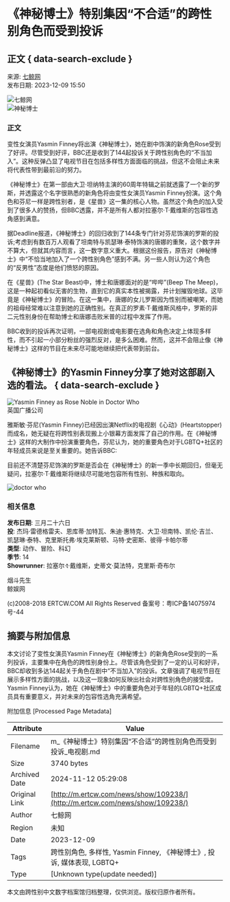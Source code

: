 # 《神秘博士》特别集因“不合适”的跨性别角色而受到投诉

## 正文 { data-search-exclude }


来源: [七鲸网](http://www.ertcw.com/news/list/197/)  
发布日期: 2023-12-09 15:50  

![七鲸网](http://www.ertcw.com/file/upload/202312/02/152113821.png)  
![神秘博士](http://www.ertcw.com/file/upload/202312/09/155024261.jpg)

### 正文

变性女演员Yasmin Finney将出演《神秘博士》，她在剧中饰演的新角色Rose受到了好评。尽管受到好评，BBC还是收到了144起投诉关于跨性别角色的“不当加入”。这种反弹凸显了电视节目在包括多样性方面面临的挑战，但这不会阻止未来将代表性带到最前沿的努力。

《神秘博士》在第一部由大卫·坦纳特主演的60周年特辑之前就透露了一个新的罗斯，并透露这个名字很熟悉的新角色将由变性女演员Yasmin Finney扮演。这个角色和芬尼一样是跨性别者，是《星兽》这一集的核心人物。虽然这个角色的加入受到了很多人的赞扬，但BBC透露，并不是所有人都对拉塞尔·T·戴维斯的包容性选角感到满意。

据Deadline报道，《神秘博士》的回归收到了144条专门针对芬尼饰演的罗斯的投诉;考虑到有数百万人观看了坦南特与凯瑟琳·泰特饰演的唐娜的重聚，这个数字并不算大，但就其内容而言，这一数字意义重大。根据这份报告，原告对《神秘博士》中“不恰当地加入了一个跨性别角色”感到不满。另一些人则认为这个角色的“反男性”态度是他们愤怒的原因。

在《星兽》(The Star Beast)中，博士和唐娜面对的是“哔哔”(Beep The Meep)，这是一种起初看似无害的生物，直到它的真实本性被揭露，并计划摧毁地球。这毕竟是《神秘博士》的冒险。在这一集中，唐娜的女儿罗斯因为性别而被嘲笑，而她的祖母经常难以注意到她的正确性别。在真正的罗素·T·戴维斯风格中，罗斯的非二元性别身份在帮助博士和唐娜击败米普的过程中发挥了作用。

BBC收到的投诉再次证明，一部电视剧或电影要在选角和角色决定上体现多样性，而不引起一小部分粉丝的强烈反对，是多么困难。然而，这并不会阻止像《神秘博士》这样的节目在未来尽可能地继续把代表带到前台。

## 《神秘博士》的Yasmin Finney分享了她对这部剧入选的看法。 { data-search-exclude }

![Yasmin Finney as Rose Noble in Doctor Who](http://www.ertcw.com/file/upload/202312/09/155024811.jpg)  
英国广播公司

雅斯敏·芬尼(Yasmin Finney)已经因出演Netflix的电视剧《心动》(Heartstopper)而成名，她无疑在将跨性别表现搬上小银幕方面发挥了自己的作用。在《神秘博士》这样的大制作中扮演重要角色，芬尼认为，她的重要角色对于LGBTQ+社区的年轻成员来说是至关重要的。她告诉BBC:

目前还不清楚芬尼饰演的罗斯是否会在《神秘博士》的新一季中长期回归，但毫无疑问，拉塞尔·T·戴维斯将继续尽可能地包容所有性别、种族和取向。

![doctor who](http://www.ertcw.com/file/upload/202312/09/155024961.jpg)

### 相关信息

**发布日期**: 三月二十六日  
**投**: 杰玛·雷德格雷夫、恩库蒂·加特瓦、朱迪·惠特克、大卫·坦南特、凯伦·吉兰、凯瑟琳·泰特、克里斯托弗·埃克莱斯顿、马特·史密斯、彼得·卡帕尔蒂  
**类型**: 动作、冒险、科幻  
**季节**: 14  
**Showrunner**: 拉塞尔·t·戴维斯，史蒂文·莫法特，克里斯·奇布尔  

烟斗先生  
鲸娱网  
  
(c)2008-2018 ERTCW.COM All Rights Reserved 备案号：粤ICP备14075974号-44  

## 摘要与附加信息

<!-- tcd_abstract -->
本文讨论了变性女演员Yasmin Finney在《神秘博士》的新角色Rose受到的一系列投诉，主要集中在角色的跨性别身份上。尽管该角色受到了一定的认可和好评，BBC却收到多达144起关于角色在剧中“不当加入”的投诉。文章强调了电视节目在展示多样性方面的挑战，以及这一现象如何反映出社会对跨性别角色的接受度。Yasmin Finney认为，她在《神秘博士》中的重要角色对于年轻的LGBTQ+社区成员具有重要意义，并对未来的包容性选角充满希望。
<!-- tcd_abstract_end -->

附加信息 [Processed Page Metadata]

| Attribute       | Value                                  |
|-----------------|----------------------------------------|
| Filename        | m_《神秘博士》特别集因“不合适”的跨性别角色而受到投诉_电视剧.md                             |
| Size            | 3740 bytes                           |
| Archived Date   | 2024-11-12 05:29:08                             |
| Original Link   | [http://m.ertcw.com/news/show/109238/](http://m.ertcw.com/news/show/109238/)                       |
| Author          | 七鲸网                               |
| Region          | 未知                               |
| Date            | 2023-12-09                                 |
| Tags            | 跨性别角色, 多样性, Yasmin Finney, 《神秘博士》, 投诉, 媒体表现, LGBTQ+                                 |
| Type            | [Unknown type(update needed)]                                 |
<!-- tcd_table_end -->

本文由跨性别中文数字档案馆归档整理，仅供浏览。版权归原作者所有。
